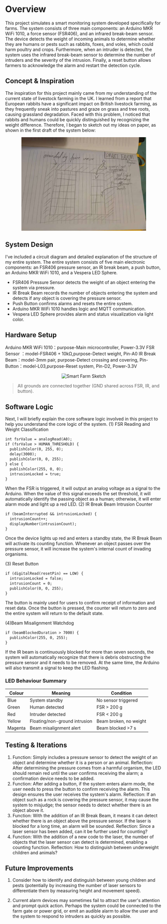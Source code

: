 # Overview
This project simulates a smart monitoring system developed specifically for farms. The system consists of three main components: an Arduino MKR WiFi 1010, a force sensor (FSR406), and an infrared break-beam sensor. The device detects the weight of incoming animals to determine whether they are humans or pests such as rabbits, foxes, and voles, which could harm poultry and crops. Furthermore, when an intruder is detected, the system uses the infrared break-beam sensor to determine the number of intruders and the severity of the intrusion. Finally, a reset button allows farmers to acknowledge the alarm and restart the detection cycle.

## Concept & Inspiration
The inspiration for this project mainly came from my understanding of the current state of livestock farming in the UK. I learned from a report that European rabbits have a significant impact on British livestock farming, as they frequently sneak into pastures and graze on grass and tree roots, causing grassland degradation. Faced with this problem, I noticed that rabbits and humans could be quickly distinguished by recognizing the weight difference. Therefore, I began to sketch out my ideas on paper, as shown in the first draft of the system below:
<p align="center">
  <img src="images/FARM_SKETCH(1).jpg" alt="Smart Farm Sketch" width="400">
</p>


## System Design
I've included a circuit diagram and detailed explanation of the structure of my entire system.
The entire system consists of five main electronic components: an FSR406 pressure sensor, an IR break beam, a push button, an Arduino MKR WiFi 1010, and a Vespera LED Sphere.
- FSR406 Pressure Sensor detects the weight of an object entering the system via pressure.
- IR Break Beam records the number of objects entering the system and detects if any object is covering the pressure sensor.
- Push Button confirms alarms and resets the entire system.
- Arduino MKR WiFi 1010 handles logic and MQTT communication.
- Vespera LED Sphere provides alarm and status visualization via light color.

## Hardware Setup
Arduino MKR WiFi 1010：purpose-Main microcontroller, Power-3.3V
FSR Sensor ：model-FSR406 + 10kΩ,purpose-Detect weight, Pin-A0
IR Break Beam：model-3mm pair, purpose-Detect crossing and covering, Pin-
Button：model-L03,purpose-Reset system, Pin-D2, Power-3.3V
<p align="center">
  <img src="images/connecting.png" alt="Smart Farm Sketch" width="400">
</p>

> All grounds are connected together (GND shared across FSR, IR, and button).

## Software Logic
Next, I will briefly explain the core software logic involved in this project to help you understand the core logic of the system.
(1) FSR Reading and Weight Classification
```
int fsrValue = analogRead(A0);
if (fsrValue > HUMAN_THRESHOLD) {
  publishColor(0, 255, 0);
  delay(3000);
  publishColor(0, 0, 255);
} else {
  publishColor(255, 0, 0); 
  intrusionLocked = true;   
}
```
When the FSR is triggered, it will output an analog voltage as a signal to the Arduino. When the value of this signal exceeds the set threshold, it will automatically identify the passing object as a human; otherwise, it will enter alarm mode and light up a red LED.
(2) IR Break Beam Intrusion Counter
```
if (beamInterrupted && intrusionLocked) {
  intrusionCount++;
  displayNumber(intrusionCount);
}
```
Once the device lights up red and enters a standby state, the IR Break Beam will activate its counting function. Whenever an object passes over the pressure sensor, it will increase the system's internal count of invading organisms.

(3) Reset Button
```
if (digitalRead(resetPin) == LOW) {
  intrusionLocked = false;
  intrusionCount = 0;
  publishColor(0, 0, 255);
}
```
The button is mainly used for users to confirm receipt of information and reset data. Once the button is pressed, the counter will return to zero and the entire system will return to the default state.

(4)Beam Misalignment Watchdog
```
if (beamBlockedDuration > 7000) {
  publishColor(255, 0, 255);  
}
```
If the IR beam is continuously blocked for more than seven seconds, the system will automatically recognize that there is debris obstructing the pressure sensor and it needs to be removed. At the same time, the Arduino will also transmit a signal to keep the LED flashing.

### LED Behaviour Summary

| Colour  | Meaning                       | Condition              |
|----------|--------------------------------|------------------------|
| Blue     | System standby                | No sensor triggered    |
| Green    | Human detected                | FSR > 200 g            |
| Red      | Intruder detected             | FSR < 200 g            |
| Yellow   | Floating/non-ground intrusion | Beam broken, no weight |
| Magenta  | Beam misalignment alert       | Beam blocked >7 s      |

## Testing & Iterations
1. Function: Simply includes a pressure sensor to detect the weight of an object and determine whether it is a person or an animal. Reflection: After determining the pressure comes from a harmful organism, the LED should remain red until the user confirms receiving the alarm; a confirmation device needs to be added.
2. Function: After adding a button, if the system enters alarm mode, the user needs to press the button to confirm receiving the alarm. This design ensures the user receives the system's alarm. Reflection: If an object such as a rock is covering the pressure sensor, it may cause the system to misjudge; the sensor needs to detect whether there is an object above it.
3. Function: With the addition of an IR Break Beam, it means it can detect whether there is an object above the pressure sensor. If the laser is blocked for a long time, an alarm will be sounded. Reflection: Since a laser sensor has been added, can it be further used for counting?
4. Function: With the addition of a new code to the laser, the number of objects that the laser sensor can detect is determined, enabling a counting function. Reflection: How to distinguish between underweight children and animals?

## Future Improvements
1. Consider how to identify and distinguish between young children and pests (potentially by increasing the number of laser sensors to differentiate them by measuring height and movement speed).

2. Current alarm devices may sometimes fail to attract the user's attention and prompt quick action. Perhaps the system could be connected to the farm gate or power grid, or emit an audible alarm to allow the user and the system to respond to intruders as quickly as possible.
